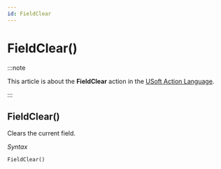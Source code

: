 ```yaml
---
id: FieldClear
---
```


# FieldClear()




:::note

This article is about the **FieldClear** action in the [USoft Action Language](/docs/Task_flow/Action_Language_reference/USoft_Action_Language.md).

:::

## **FieldClear()**

Clears the current field.

*Syntax*

```
FieldClear()
```

 